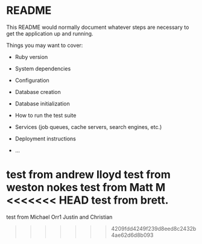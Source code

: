 # README

This README would normally document whatever steps are necessary to get the
application up and running.

Things you may want to cover:

* Ruby version

* System dependencies

* Configuration

* Database creation

* Database initialization

* How to run the test suite

* Services (job queues, cache servers, search engines, etc.)

* Deployment instructions

* ...



test from andrew lloyd
test from weston nokes
test from Matt M
<<<<<<< HEAD
test from brett.
=======
test from Michael Orr1
Justin and Christian

>>>>>>> 4209fdd4249f239d8eed8c2432b4ae62d6d8b093
